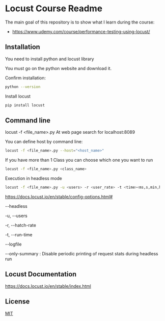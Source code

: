 # Locust Course Readme

The main goal of this repository is to show what I learn during the course:
* https://www.udemy.com/course/performance-testing-using-locust/

## Installation

You need to install python and locust library

You must go on the python website and download it.

Confirm installation:
```bash
python --version
```

Install locust
```bash
pip install locust
```

## Command line
locust -f <file_name>.py
At web page search for localhost:8089

You can define host by command line:
```bash
locust -f <file_name>.py --host="<host_name>"
```

If you have more than 1 Class you can choose which one you want to run
```bash
locust -f <file_name>.py <class_name>
```

Execution in headless  mode
```bash
locust -f <file_name>.py -u <users> -r <user_rate> -t <time><ms,s,min,h> --headless --logfile logfiles/<log_file_name>.log --loglevel DEBUG
```

https://docs.locust.io/en/stable/config-options.html#

--headless

-u, --users

-r, --hatch-rate

-t, --run-time

--logfile

--only-summary : Disable periodic printing of request stats during headless run

## Locust Documentation
https://docs.locust.io/en/stable/index.html

## License

[MIT](https://choosealicense.com/licenses/mit/)